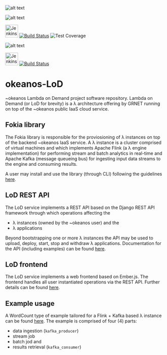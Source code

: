 ![alt text](http://grnet.github.io/grnet-media-pack/grnet/logos/grnet_logo_en.svg "GRNET Logo") 


![alt text](https://jenkins.argo.grnet.gr/static/3c75a153/images/headshot.png "Jenkins")

<img src="https://jenkins.argo.grnet.gr/static/3c75a153/images/headshot.png" alt="Jenkins" height="40"/> [![Build Status](https://jenkins.argo.grnet.gr/job/Okeanos-LoD-devel/badge/icon)](https://jenkins.argo.grnet.gr/job/Okeanos-LoD-devel) ![Test Coverage](http://jenkins.argo.grnet.gr:9913/jenkins/c/http/jenkins.argo.grnet.gr/job/Okeanos-LoD-devel)

![alt text](https://pbs.twimg.com/profile_images/3378789570/e1da61d4058395b770cd5ce15a6925e6_normal.png "Travis")

<img src="https://pbs.twimg.com/profile_images/3378789570/e1da61d4058395b770cd5ce15a6925e6_normal.png" alt="Jenkins" width="40"/> [![Build Status](https://api.travis-ci.org/grnet/okeanos-LoD.svg?brach=devel)](https://travis-ci.org/grnet/okeanos-LoD/)

# okeanos-LoD


~okeanos Lambda on Demand project software repository. Lambda on Demand (or LoD for brevity) is a λ architecture offering by GRNET running on top of the ~okeanos public IaaS cloud service. 

## Fokia library

The Fokia library is responsible for the proviosioning of λ instances on top of the backend ~okeanos IaaS service. A λ instance is a cluster comprised of virtual machines and which implements Apache Flink (a λ engine implementation) for performing stream and batch analytics in real-time and Apache Kafka (message queueing bus) for ingesting input data streams to the engine and consuming results. 

A user may install and use the library (through CLI) following the guidelines [here][ref1]. 

## LoD REST API

The LoD service implements a REST API based on the Django REST API framework through which operations affecting the
- λ instances (owned by the ~okeanos user) and the
- λ applications

Beyond bootstrapping one or more λ instances the API may be used to upload, deploy, start, stop and withdraw λ applications. Documentation for the API (including examples) can be found [here][ref2]. 

## LoD frontend

The LoD service implements a web frontend based on Ember.js. The frontend handles all user instantiated operations via the REST API. Further details can be found [here][ref3].

## Example usage

A WordCount type of example tailored for a Flink + Kafka based λ instance can be found [here][ref4]. The example is comprised of four (4) parts:
- data ingestion (`kafka_producer`)
- stream job
- batch jod and
- results retrieval (`kafka_consumer`) 

[ref1]: /core
[ref2]: /webapp/api-doc/docs/index.md
[ref3]: /webapp/frontend
[ref4]: /example